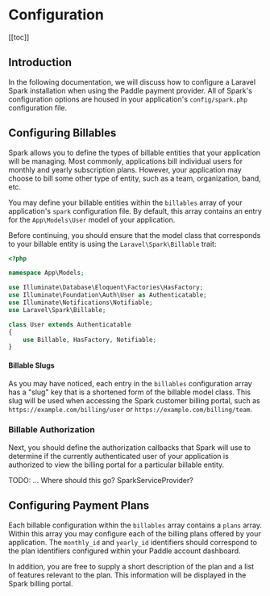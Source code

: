 # Configuration

[[toc]]

## Introduction

In the following documentation, we will discuss how to configure a Laravel Spark installation when using the Paddle payment provider. All of Spark's configuration options are housed in your application's `config/spark.php` configuration file.

## Configuring Billables

Spark allows you to define the types of billable entities that your application will be managing. Most commonly, applications bill individual users for monthly and yearly subscription plans. However, your application may choose to bill some other type of entity, such as a team, organization, band, etc.

You may define your billable entities within the `billables` array of your application's `spark` configuration file. By default, this array contains an entry for the `App\Models\User` model of your application.

Before continuing, you should ensure that the model class that corresponds to your billable entity is using the `Laravel\Spark\Billable` trait:

```php
<?php

namespace App\Models;

use Illuminate\Database\Eloquent\Factories\HasFactory;
use Illuminate\Foundation\Auth\User as Authenticatable;
use Illuminate\Notifications\Notifiable;
use Laravel\Spark\Billable;

class User extends Authenticatable
{
    use Billable, HasFactory, Notifiable;
}
```

#### Billable Slugs

As you may have noticed, each entry in the `billables` configuration array has a "slug" key that is a shortened form of the billable model class. This slug will be used when accessing the Spark customer billing portal, such as `https://example.com/billing/user` or `https://example.com/billing/team`.

### Billable Authorization

Next, you should define the authorization callbacks that Spark will use to determine if the currently authenticated user of your application is authorized to view the billing portal for a particular billable entity.

TODO: ... Where should this go? SparkServiceProvider?

## Configuring Payment Plans

Each billable configuration within the `billables` array contains a `plans` array. Within this array you may configure each of the billing plans offered by your application. The `monthly_id` and `yearly_id` identifiers should correspond to the plan identifiers configured within your Paddle account dashboard.

In addition, you are free to supply a short description of the plan and a list of features relevant to the plan. This information will be displayed in the Spark billing portal.
